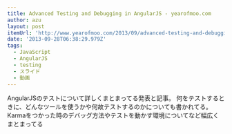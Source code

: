 ```yaml
---
title: Advanced Testing and Debugging in AngularJS - yearofmoo.com
author: azu
layout: post
itemUrl: 'http://www.yearofmoo.com/2013/09/advanced-testing-and-debugging-in-angularjs.html'
date: '2013-09-28T06:38:29.979Z'
tags:
  - JavaScript
  - AngularJS
  - testing
  - スライド
  - 動画
---
```

AngularJSのテストについて詳しくまとまってる発表と記事。
何をテストするときに、どんなツールを使うかや何故テストするのかについても書かれてる。
Karmaをつかった時のデバッグ方法やテストを動かす環境についてなど幅広くまとまってる
